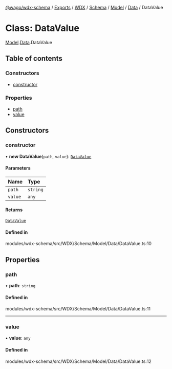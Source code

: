 [@wago/wdx-schema](../README.md) / [Exports](../modules.md) / [WDX](../modules/WDX.md) / [Schema](../modules/WDX.Schema.md) / [Model](../modules/WDX.Schema.Model.md) / [Data](../modules/WDX.Schema.Model.Data.md) / DataValue

# Class: DataValue

[Model](../modules/WDX.Schema.Model.md).[Data](../modules/WDX.Schema.Model.Data.md).DataValue

## Table of contents

### Constructors

- [constructor](WDX.Schema.Model.Data.DataValue.md#constructor)

### Properties

- [path](WDX.Schema.Model.Data.DataValue.md#path)
- [value](WDX.Schema.Model.Data.DataValue.md#value)

## Constructors

### constructor

• **new DataValue**(`path`, `value`): [`DataValue`](WDX.Schema.Model.Data.DataValue.md)

#### Parameters

| Name | Type |
| :------ | :------ |
| `path` | `string` |
| `value` | `any` |

#### Returns

[`DataValue`](WDX.Schema.Model.Data.DataValue.md)

#### Defined in

modules/wdx-schema/src/WDX/Schema/Model/Data/DataValue.ts:10

## Properties

### path

• **path**: `string`

#### Defined in

modules/wdx-schema/src/WDX/Schema/Model/Data/DataValue.ts:11

___

### value

• **value**: `any`

#### Defined in

modules/wdx-schema/src/WDX/Schema/Model/Data/DataValue.ts:12
